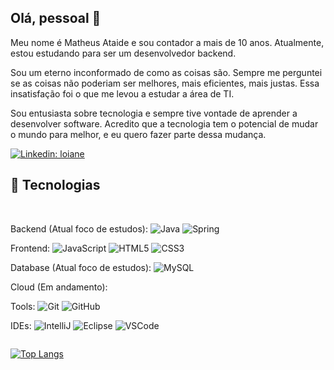 ## Olá, pessoal 🖖

Meu nome é Matheus Ataide e sou contador a mais de 10 anos. Atualmente, estou estudando para ser um desenvolvedor backend.

Sou um eterno inconformado de como as coisas são. Sempre me perguntei se as coisas não poderiam ser melhores, mais eficientes, mais justas. Essa insatisfação foi o que me levou a estudar a área de TI.

Sou entusiasta sobre tecnologia e sempre tive vontade de aprender a desenvolver software. Acredito que a tecnologia tem o potencial de mudar o mundo para melhor, e eu quero fazer parte dessa mudança.

[![Linkedin: loiane](https://img.shields.io/badge/-Linkedin-blue?style=flat-square&logo=Linkedin&logoColor=white&link=https://www.linkedin.com/in/matheusataidedev/)](https://www.linkedin.com/in/matheusataidedev/)

## 🚀 Tecnologias
<div style="display: inline-block"><br/> 

Backend (Atual foco de estudos): 
![Java](https://img.shields.io/badge/-Java-007396?style=flat-square&logo=java)
![Spring](https://img.shields.io/badge/-Spring-6DB33F?style=flat-square&logo=spring&logoColor=white)

Frontend:
![JavaScript](https://img.shields.io/badge/-JavaScript-black?style=flat-square&logo=javascript)
![HTML5](https://img.shields.io/badge/-HTML5-E34F26?style=flat-square&logo=html5&logoColor=white)
![CSS3](https://img.shields.io/badge/-CSS3-1572B6?style=flat-square&logo=css3)

Database (Atual foco de estudos):
![MySQL](https://img.shields.io/badge/-MySQL-4479A1?style=flat-square&logo=mysql&logoColor=white)

Cloud (Em andamento):

Tools:
![Git](https://img.shields.io/badge/-Git-black?style=flat-square&logo=git)
![GitHub](https://img.shields.io/badge/-GitHub-181717?style=flat-square&logo=github)

IDEs:
![IntelliJ](https://img.shields.io/badge/-IntelliJ%20IDEA-black?style=flat-square&logo=intellij-idea&logoColor=white)
![Eclipse](https://img.shields.io/badge/-Eclipse-2C2255?style=flat-square&logo=eclipse&logoColor=white)
![VSCode](https://img.shields.io/badge/-VSCode-007ACC?style=flat-square&logo=visual-studio-code&logoColor=white)

 
</div><br/>

[![Top Langs](https://github-readme-stats.vercel.app/api/top-langs/?username=MatheusAfox9&show_icons=true&theme=radical&layout=compact)](https://github.com/anuraghazra/github-readme-stats)



